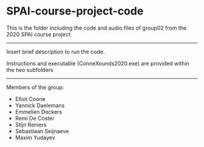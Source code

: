 # SPAI-course-project-code
This is the folder including the code and audio files of group02 from the 2020 SPAI course project.

------------


Insert brief description to run the code.

Instructions and executable (ConneXounds2020.exe) are provided within the two subfolders

------------

Members of the group:
- Elliot Coone
- Yannick Daelemans
- Emmelien Deckers
- Remi De Coster
- Stijn Reniers
- Sebastiaan Seijnaeve
- Maxim Yudayev

